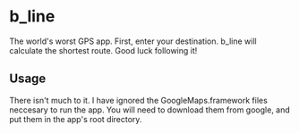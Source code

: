 b_line
======

The world's worst GPS app. First, enter your destination. b_line will calculate the shortest route. Good luck following it!

Usage
------
There isn't much to it. I have ignored the GoogleMaps.framework files neccesary to run the app. You will need to download
them from google, and put them in the app's root directory.
